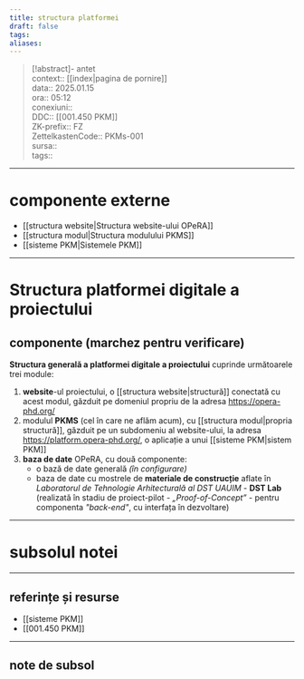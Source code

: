 ```yaml
---
title: structura platformei
draft: false
tags: 
aliases: 
---
```

> [!abstract]- antet  
> context::  [[index|pagina de pornire]]  
> data:: 2025.01.15  
> ora:: 05:12  
> conexiuni::  
> DDC::  [[001.450 PKM]]  
> ZK-prefix::  FZ  
> ZettelkastenCode::  PKMs-001  
> sursa::  
> tags::  


---
# componente externe
- [[structura website|Structura website-ului OPeRA]]
- [[structura modul|Structura modulului PKMS]]
- [[sisteme PKM|Sistemele PKM]]

---
# Structura platformei digitale a proiectului  
## componente (marchez pentru verificare)  
**Structura generală a platformei digitale a proiectului** cuprinde următoarele trei module:
1. **website**-ul proiectului, o [[structura website|structură]] conectată cu acest modul, găzduit pe domeniul propriu de la adresa https://opera-phd.org/
2. modulul **PKMS** (cel în care ne aflăm acum), cu [[structura modul|propria structură]], găzduit pe un subdomeniu al website-ului, la adresa https://platform.opera-phd.org/, o aplicație a unui [[sisteme PKM|sistem PKM]]
3. **baza de date** OPeRA, cu două componente:
	- o bază de date generală *(în configurare)*
	- baza de date cu mostrele de **materiale de construcție** aflate în *Laboratorul de Tehnologie Arhitecturală al DST UAUIM* - **DST Lab** (realizată în stadiu de proiect-pilot - *„Proof-of-Concept”* - pentru componenta *"back-end"*, cu interfața în dezvoltare)


---
# subsolul notei
---
## referințe și resurse
- [[sisteme PKM]]
- [[001.450 PKM]]

---
## note de subsol  